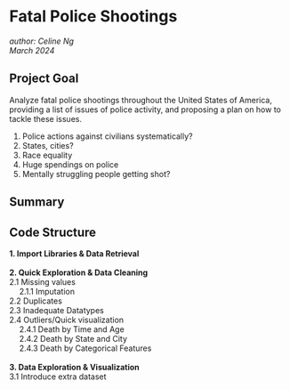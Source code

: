 # **Fatal Police Shootings**
*author: Celine Ng* <br>
*March 2024*

## Project Goal 
Analyze fatal police shootings throughout the United States of America, 
providing a list of issues of police activity, and proposing a plan on how to 
tackle these issues. 
1. Police actions against civilians systematically? 
2. States, cities?
3. Race equality
4. Huge spendings on police
5. Mentally struggling people getting shot? 

## Summary


## Code Structure
**1. Import Libraries &  Data Retrieval**<br><br>
**2. Quick Exploration & Data Cleaning**<br>
2.1 Missing values <br> 
&emsp; 2.1.1 Imputation <br>
2.2 Duplicates <br>
2.3 Inadequate Datatypes <br>
2.4 Outliers/Quick visualization <br>
&emsp; 2.4.1 Death by Time and Age<br>
&emsp; 2.4.2 Death by State and City<br>
&emsp; 2.4.3 Death by Categorical Features<br><br>
**3. Data Exploration & Visualization**<br>
3.1 Introduce extra dataset<br>
